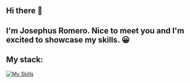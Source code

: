 ## Hi there 👋

## I'm Josephus Romero. Nice to meet you and I'm excited to showcase my skills. 😀

## My stack:
[![My Skills](https://skillicons.dev/icons?i=py,react,vue,ts,tensorflow,pytorch,sklearn)](https://skillicons.dev)
<!--
**Raiden876/Raiden876** is a ✨ _special_ ✨ repository because its `README.md` (this file) appears on your GitHub profile.

Here are some ideas to get you started:

- 🔭 I’m currently working on ...
- 🌱 I’m currently learning ...
- 👯 I’m looking to collaborate on ...
- 🤔 I’m looking for help with ...
- 💬 Ask me about ...
- 📫 How to reach me: ...
- 😄 Pronouns: ...
- ⚡ Fun fact: ...
-->
